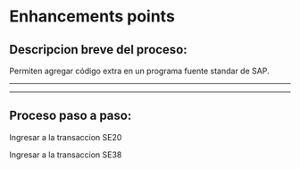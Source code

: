# Enhancements points

## Descripcion breve del proceso:
Permiten agregar código extra en un programa fuente standar de SAP.

***
***

## Proceso paso a paso:
Ingresar a la transaccion SE20

Ingresar a la transaccion SE38
